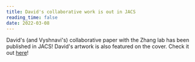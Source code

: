 ```yaml
---
title: David's collaborative work is out in JACS
reading_time: false
date: 2022-03-08
---
```


David's (and Vyshnavi's) collaborative paper with the Zhang lab has been published in JACS! David's artwork is also featured on the cover. Check it out [here](https://pubs.acs.org/doi/full/10.1021/jacs.1c12891)!

<!--more-->

